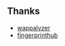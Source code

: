
## Thanks

* [wappalyzer](https://github.com/projectdiscovery/wappalyzergo)
* [fingerprinthub](https://github.com/0x727/FingerprintHub)

